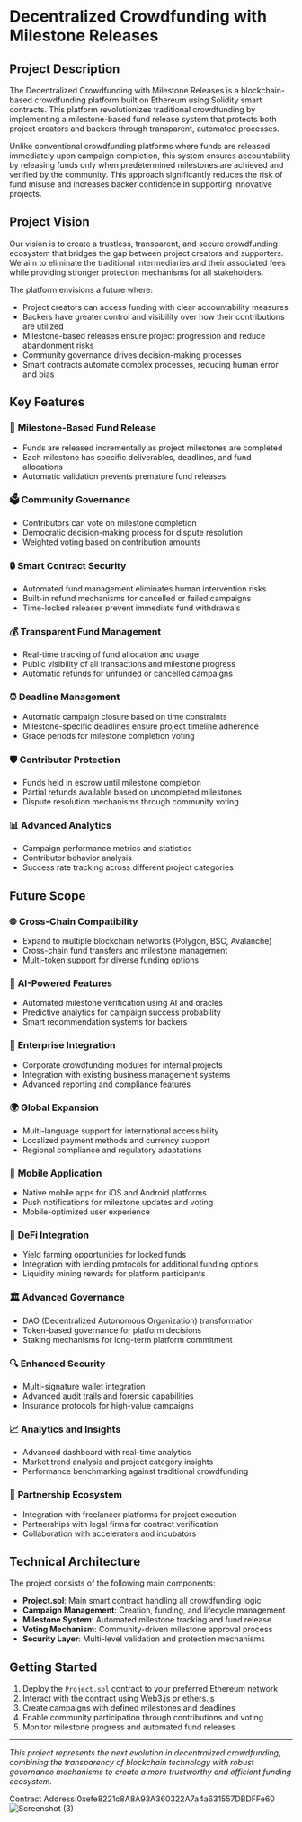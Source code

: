 # Decentralized Crowdfunding with Milestone Releases

## Project Description

The Decentralized Crowdfunding with Milestone Releases is a blockchain-based crowdfunding platform built on Ethereum using Solidity smart contracts. This platform revolutionizes traditional crowdfunding by implementing a milestone-based fund release system that protects both project creators and backers through transparent, automated processes.

Unlike conventional crowdfunding platforms where funds are released immediately upon campaign completion, this system ensures accountability by releasing funds only when predetermined milestones are achieved and verified by the community. This approach significantly reduces the risk of fund misuse and increases backer confidence in supporting innovative projects.

## Project Vision

Our vision is to create a trustless, transparent, and secure crowdfunding ecosystem that bridges the gap between project creators and supporters. We aim to eliminate the traditional intermediaries and their associated fees while providing stronger protection mechanisms for all stakeholders.

The platform envisions a future where:
- Project creators can access funding with clear accountability measures
- Backers have greater control and visibility over how their contributions are utilized
- Milestone-based releases ensure project progression and reduce abandonment risks
- Community governance drives decision-making processes
- Smart contracts automate complex processes, reducing human error and bias

## Key Features

### 🚀 **Milestone-Based Fund Release**
- Funds are released incrementally as project milestones are completed
- Each milestone has specific deliverables, deadlines, and fund allocations
- Automatic validation prevents premature fund releases

### 🗳️ **Community Governance**
- Contributors can vote on milestone completion
- Democratic decision-making process for dispute resolution
- Weighted voting based on contribution amounts

### 🔒 **Smart Contract Security**
- Automated fund management eliminates human intervention risks
- Built-in refund mechanisms for cancelled or failed campaigns
- Time-locked releases prevent immediate fund withdrawals

### 💰 **Transparent Fund Management**
- Real-time tracking of fund allocation and usage
- Public visibility of all transactions and milestone progress
- Automatic refunds for unfunded or cancelled campaigns

### ⏰ **Deadline Management**
- Automatic campaign closure based on time constraints
- Milestone-specific deadlines ensure project timeline adherence
- Grace periods for milestone completion voting

### 🛡️ **Contributor Protection**
- Funds held in escrow until milestone completion
- Partial refunds available based on uncompleted milestones
- Dispute resolution mechanisms through community voting

### 📊 **Advanced Analytics**
- Campaign performance metrics and statistics
- Contributor behavior analysis
- Success rate tracking across different project categories

## Future Scope

### 🌐 **Cross-Chain Compatibility**
- Expand to multiple blockchain networks (Polygon, BSC, Avalanche)
- Cross-chain fund transfers and milestone management
- Multi-token support for diverse funding options

### 🤖 **AI-Powered Features**
- Automated milestone verification using AI and oracles
- Predictive analytics for campaign success probability
- Smart recommendation systems for backers

### 🏢 **Enterprise Integration**
- Corporate crowdfunding modules for internal projects
- Integration with existing business management systems
- Advanced reporting and compliance features

### 🌍 **Global Expansion**
- Multi-language support for international accessibility
- Localized payment methods and currency support
- Regional compliance and regulatory adaptations

### 📱 **Mobile Application**
- Native mobile apps for iOS and Android platforms
- Push notifications for milestone updates and voting
- Mobile-optimized user experience

### 🔗 **DeFi Integration**
- Yield farming opportunities for locked funds
- Integration with lending protocols for additional funding options
- Liquidity mining rewards for platform participants

### 🏛️ **Advanced Governance**
- DAO (Decentralized Autonomous Organization) transformation
- Token-based governance for platform decisions
- Staking mechanisms for long-term platform commitment

### 🔍 **Enhanced Security**
- Multi-signature wallet integration
- Advanced audit trails and forensic capabilities
- Insurance protocols for high-value campaigns

### 📈 **Analytics and Insights**
- Advanced dashboard with real-time analytics
- Market trend analysis and project category insights
- Performance benchmarking against traditional crowdfunding

### 🤝 **Partnership Ecosystem**
- Integration with freelancer platforms for project execution
- Partnerships with legal firms for contract verification
- Collaboration with accelerators and incubators

## Technical Architecture

The project consists of the following main components:

- **Project.sol**: Main smart contract handling all crowdfunding logic
- **Campaign Management**: Creation, funding, and lifecycle management
- **Milestone System**: Automated milestone tracking and fund release
- **Voting Mechanism**: Community-driven milestone approval process
- **Security Layer**: Multi-level validation and protection mechanisms

## Getting Started

1. Deploy the `Project.sol` contract to your preferred Ethereum network
2. Interact with the contract using Web3.js or ethers.js
3. Create campaigns with defined milestones and deadlines
4. Enable community participation through contributions and voting
5. Monitor milestone progress and automated fund releases

---

*This project represents the next evolution in decentralized crowdfunding, combining the transparency of blockchain technology with robust governance mechanisms to create a more trustworthy and efficient funding ecosystem.*


Contract Address:0xefe8221c8A8A93A360322A7a4a631557DBDFFe60
![Screenshot (3)](https://github.com/user-attachments/assets/020e8dbd-813f-45df-b545-2da43580c3ee)


